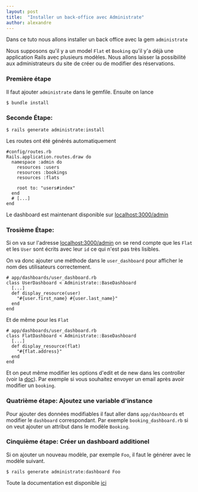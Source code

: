 ```yaml
---
layout: post
title:  "Installer un back-office avec Administrate"
author: alexandre
---
```


Dans ce tuto nous allons installer un back office avec la gem `administrate`

Nous supposons qu'il y a un model `Flat` et `Booking` qu'il y'a déjà une application Rails avec plusieurs modèles. Nous allons laisser la possibilité aux administrateurs du site de créer ou de modifier des réservations.

### Première étape

Il faut ajouter `administrate` dans le gemfile.
Ensuite on lance

```
$ bundle install
```

### Seconde Étape:

```
$ rails generate administrate:install
```

Les routes ont été générés automatiquement

```
#config/routes.rb
Rails.application.routes.draw do
  namespace :admin do
    resources :users
    resources :bookings
    resources :flats

    root to: "users#index"
  end
  # [...]
end
```

Le dashboard est maintenant disponible sur [localhost:3000/admin](localhost:3000/admin)

### Trosième Étape:

Si on va sur l'adresse [localhost:3000/admin](localhost:3000/admin) on se rend compte que les `Flat` et les `User` sont écrits avec leur `id` ce qui n'est pas très lisibles.

On va donc ajouter une méthode dans le `user_dashboard` pour afficher le nom des utilisateurs correctement.

```
# app/dashboards/user_dashboard.rb
class UserDashboard < Administrate::BaseDashboard
  [...]
  def display_resource(user)
    "#{user.first_name} #{user.last_name}"
  end
end
```

Et de même pour les `Flat`

```
# app/dashboards/user_dashboard.rb
class FlatDashboard < Administrate::BaseDashboard
  [...]
  def display_resource(flat)
    "#{flat.address}"
  end
end
```

Et on peut même modifier les options d'edit et de new dans les controller (voir la [doc](https://administrate-prototype.herokuapp.com/customizing_controller_actions)). Par exemple si vous souhaitez envoyer un email après avoir modifier un `booking`.

### Quatrième étape: Ajoutez une variable d'instance

Pour ajouter des données modifiables il faut aller dans `app/dashboards` et modifier le `dashboard` correspondant. Par exemple `booking_dashboard.rb` si on veut ajouter un attribut dans le modèle `Booking`.

### Cinquième étape: Créer un dashboard additionel

Si on ajouter un nouveau modèle, par exemple `Foo`, il faut le générer avec le modèle suivant.

```
$ rails generate administrate:dashboard Foo
```

Toute la documentation est disponible [ici](https://administrate-prototype.herokuapp.com/)
